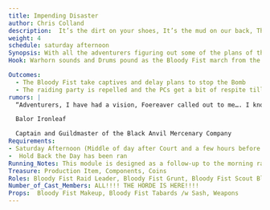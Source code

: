 ```yaml
---
title: Impending Disaster
author: Chris Colland
description:  It’s the dirt on your shoes, It’s the mud on our back, That makes us one in the Same! After a chaotic afternoon in the town of Stonewood, the Bloody Fist return to show their relentlessness again to the adventurers who remain. 
weight: 4
schedule: saturday afternoon
Synopsis: With all the adventurers figuring out some of the plans of the Bloody Fist and the Bomb being close to ready to detonate, the Bloody Fist suits up to keep them pinned down in the Tavern and take prisoners! The Bloody Fist are becoming agitated at this point with the adventurers having some progress on goal to thwart their plans so only one way to stop that, the Way of the Blade!
Hook: Warhorn sounds and Drums pound as the Bloody Fist march from the woods and begin their assault

Outcomes: 
  - The Bloody Fist take captives and delay plans to stop the Bomb
  - The raiding party is repelled and the PCs get a bit of respite till the fury of the Fist returns….
rumors: |
  “Adventurers, I have had a vision, Foereaver called out to me…. I know where a piece of it is being kept that isnt in the hand of the Bloody Fist. Come ask me after the Mausoleum is reopened on the second day of the market this gather… I can give you its location but i won't post it here cause the Bloody Fist might try to intercept. This weapon is something they fear, that is all I can say…”

  Balor Ironleaf

  Captain and Guildmaster of the Black Anvil Mercenary Company
Requirements: 
- Saturday Afternoon (Middle of day after Court and a few hours before Dinner)
-  Hold Back the Day has been ran 
Running_Notes: This module is designed as a follow-up to the morning raid module Hold Back the Day. Very similar in its implantation but more aggressive in nature. The Bloody Fist have been fighting since the break of dawn with both victories and losses so their demeanor is a bit more aggressive and fierce now with the deaths of their brothers and sisters. The NPCs should surround the Tavern and draw the PCs out and divide them into smaller teams and draw them away from a mass battle, go hunting at cabins, lurk on woodlines to draw people out to capture them. The Bloody Fist want to kill them but seeing them tortured by Bonesaw is more pleasing to these cruel Orcs cause they are Vel’Kaz’s division and they are all about fear and terror. Banter with the players and challenge them to combat, call them cowards for hiding in their tavern, do ANYTHING you can to get them outside the walls that keep them safe. Tell stories about how you have citizens tied up in the woods to exchange for their lives.
Treasure: Production Item, Components, Coins
Roles: Bloody Fist Raid Leader, Bloody Fist Grunt, Bloody Fist Scout Bloody Fist Shaman
Number_of_Cast_Members: ALL!!!! THE HORDE IS HERE!!!!
Props:  Bloody Fist Makeup, Bloody Fist Tabards /w Sash, Weapons
---
```

